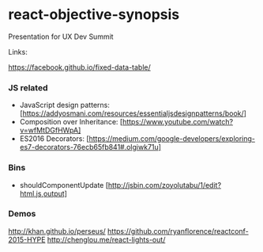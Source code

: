 
react-objective-synopsis 
======

Presentation for UX Dev Summit

Links:

https://facebook.github.io/fixed-data-table/

### JS related
* JavaScript design patterns: [https://addyosmani.com/resources/essentialjsdesignpatterns/book/]
* Composition over Inheritance: [https://www.youtube.com/watch?v=wfMtDGfHWpA]
* ES2016 Decorators: [https://medium.com/google-developers/exploring-es7-decorators-76ecb65fb841#.olgiwk71u]

### Bins
* shouldComponentUpdate [http://jsbin.com/zoyolutabu/1/edit?html,js,output]

### Demos
http://khan.github.io/perseus/
https://github.com/ryanflorence/reactconf-2015-HYPE
http://chenglou.me/react-lights-out/
